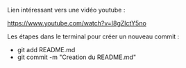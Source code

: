 Lien intéressant vers une vidéo youtube : 

https://www.youtube.com/watch?v=I8gZlctY5no

Les étapes dans le terminal pour créer un nouveau commit : 
* git add README.md 
* git commit -m "Creation du README.md"
